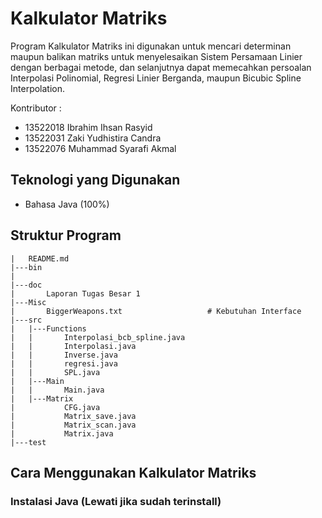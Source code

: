 # Kalkulator Matriks


Program Kalkulator Matriks ini digunakan untuk mencari determinan maupun balikan matriks untuk menyelesaikan Sistem Persamaan Linier dengan berbagai metode, dan selanjutnya dapat memecahkan persoalan Interpolasi Polinomial, Regresi Linier Berganda, maupun Bicubic Spline Interpolation.

Kontributor :
* 13522018 Ibrahim Ihsan Rasyid
* 13522031 Zaki Yudhistira Candra
* 13522076 Muhammad Syarafi Akmal

## Teknologi yang Digunakan
* Bahasa Java (100%)

## Struktur Program
```
|   README.md
|---bin
|   
|---doc
|       Laporan Tugas Besar 1
|---Misc
|       BiggerWeapons.txt                   # Kebutuhan Interface
|---src
|   |---Functions
|   |       Interpolasi_bcb_spline.java
|   |       Interpolasi.java
|   |       Inverse.java
|   |       regresi.java
|   |       SPL.java
|   |---Main
|   |       Main.java
|   |---Matrix
|           CFG.java
|           Matrix_save.java
|           Matrix_scan.java
|           Matrix.java
|---test
```

## Cara Menggunakan Kalkulator Matriks
### Instalasi Java (Lewati jika sudah terinstall)

